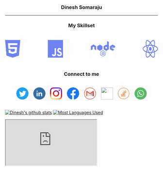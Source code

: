 
<h3 align="center"><b>Dinesh Somaraju</b></h3>
<hr/>

<div align="center"><h3>My Skillset</h3></div><br/>
<div align="center" style="display: flex; justify-content: space-between;">
	<img width="50px" src="./icons/skills/html.svg">
	&nbsp;&nbsp;&nbsp;&nbsp;&nbsp;&nbsp;&nbsp;&nbsp;&nbsp;
	<img width="50px" src="./icons/skills/js.svg">
	&nbsp;&nbsp;&nbsp;&nbsp;&nbsp;&nbsp;&nbsp;&nbsp;&nbsp;
	<img width="80px" src="./icons/skills/node.svg">
	&nbsp;&nbsp;&nbsp;&nbsp;&nbsp;&nbsp;&nbsp;&nbsp;&nbsp;
	<img width="50px" src="./icons/skills/react.svg">

</div>
<br />

<div align="center"><h3>Connect to me</h3></div><br />

<div align="center">
	<a href="https://twitter.com/DineshSomaraju"><img height="40" width="40" src="https://raw.githubusercontent.com/dinesh99639/dinesh99639/master/icons/twitter.png"></a>&nbsp; &nbsp;
	<a href="https://www.linkedin.com/in/dinesh-somaraju-089b66194/"><img height="40" width="40" src="https://raw.githubusercontent.com/dinesh99639/dinesh99639/master/icons/linkedin.png"></a>&nbsp; &nbsp;
	<a href="https://www.instagram.com/dinesh99639/"><img height="40" width="40" src="https://raw.githubusercontent.com/dinesh99639/dinesh99639/master/icons/instagram.png"></a>&nbsp; &nbsp;
	<a href="https://www.facebook.com/dinesh.somaraju.7"><img height="40" width="40" src="https://raw.githubusercontent.com/dinesh99639/dinesh99639/master/icons/facebook.png"></a>&nbsp; &nbsp;
	<a href="mailto:dinesh99639@gmail.com"><img height="40" width="40" src="https://raw.githubusercontent.com/dinesh99639/dinesh99639/master/icons/gmail.png"></a>&nbsp; &nbsp;
	<a href="https://github.com/dinesh99639"><img height="40" width="40" src="https://upload.wikimedia.org/wikipedia/commons/a/ae/Github-desktop-logo-symbol.svg"></a>&nbsp; &nbsp;
	<a href="https://stackoverflow.com/users/13885192/dinesh"><img height="40" width="40" src="https://raw.githubusercontent.com/dinesh99639/dinesh99639/master/icons/stackoverflow.png"></a>&nbsp; &nbsp; 
	<a href="https://api.whatsapp.com/send?phone=+918106313275"><img height="40" width="40" src="https://raw.githubusercontent.com/dinesh99639/dinesh99639/master/icons/whatsapp.png"></a>
</div>

<br/>


[![Dinesh's github stats][statistics]]()
[![Most Languages Used][mostUsedLanguages]]()


[statistics]: https://githubstatistics.vercel.app/api?username=dinesh99639&count_private=true&show_icons=true&line_height=20&custom_title=Github%20Stats&hide_border=true&bg_color=8282820f&text_color=2f80ed


[mostUsedLanguages]: https://githubstatistics.vercel.app/api/top-langs/?username=dinesh99639&layout=compact&hide_border=true&bg_color=8282820f&text_color=2f80ed

<iframe src="https://dinesh99639.github.io/"></iframe>
